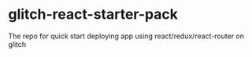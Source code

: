 # glitch-react-starter-pack
The repo for quick start deploying app using react/redux/react-router on glitch
